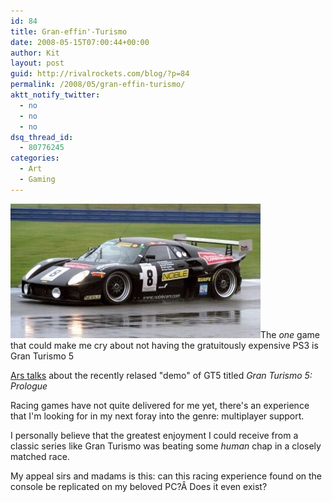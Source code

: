 ```yaml
---
id: 84
title: Gran-effin'-Turismo
date: 2008-05-15T07:00:44+00:00
author: Kit
layout: post
guid: http://rivalrockets.com/blog/?p=84
permalink: /2008/05/gran-effin-turismo/
aktt_notify_twitter:
  - no
  - no
  - no
dsq_thread_id:
  - 80776245
categories:
  - Art
  - Gaming
---
```

<img class="alignleft size-medium wp-image-113" title="race_car" src="/content/2008/05/race_car-400x215.jpg" alt="" width="400" height="215" />The _one_ game that could make me cry about not having the gratuitously expensive PS3 is Gran Turismo 5

[Ars talks](http://arstechnica.com/reviews/games/gt5-prologue-review.ars) about the recently relased "demo" of GT5 titled _Gran Turismo 5: Prologue_

Racing games have not quite delivered for me yet, there's an experience that I'm looking for in my next foray into the genre: multiplayer support.

I personally believe that the greatest enjoyment I could receive from a classic series like Gran Turismo was beating some _human_ chap in a closely matched race.

My appeal sirs and madams is this: can this racing experience found on the console be replicated on my beloved PC?Â  Does it even exist?